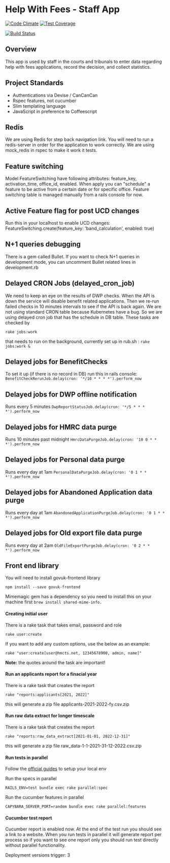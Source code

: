 # Help With Fees - Staff App
[![Code Climate](https://codeclimate.com/github/ministryofjustice/fr-staffapp/badges/gpa.svg)](https://codeclimate.com/github/ministryofjustice/fr-staffapp) [![Test Coverage](https://codeclimate.com/github/ministryofjustice/fr-staffapp/badges/coverage.svg)](https://codeclimate.com/github/ministryofjustice/fr-staffapp/coverage?sort=covered_percent&sort_direction=asc)

[![Build Status](https://dev.azure.com/HMCTS-PET/pet-azure-infrastructure/_apis/build/status/Help%20with%20Fees/hwf-staffapp?branchName=develop)](https://dev.azure.com/HMCTS-PET/pet-azure-infrastructure/_build/latest?definitionId=26&branchName=develop)

## Overview

This app is used by staff in the courts and tribunals to enter data regarding help with fees applications,
record the decision, and collect statistics.

## Project Standards

- Authentications via Devise / CanCanCan
- Rspec features, not cucumber
- Slim templating language
- JavaScript in preference to Coffeescript

## Redis
We are using Redis for step back navigation link. You will need to run a redis-server in order
for the application to work correctly.
We are using mock_redis in rspec to make it work it tests.

## Feature switching
Model FeatureSwitching have following attributes:
feature_key, activation_time, office_id, enabled. When apply you can "schedule" a feature to be active from a certain date or for
specific office. Feature switching table is managed manually from a rails console for now.

## Active Feature flag for post UCD changes
Run this in your localhost to enable UCD changes:
FeatureSwitching.create(feature_key: 'band_calculation', enabled: true)


## N+1 queries debugging
There is a gem called Bullet. If you want to check N+1 queries in development mode, you can uncomment
Bullet related lines in development.rb


## Delayed CRON Jobs (delayed_cron_job)
We need to keep an eye on the results of DWP checks. When the API is down the service will disable
benefit related applications. Then we re-run failed checks in 10 minutes intervals to see if the
API is back again. We are not using standard CRON table because Kubernetes have a bug. So we are using
delayed cron job that has the schedule in DB table. These tasks are checked by

```rake jobs:work```

that needs to run on the background, currently set up in rub.sh :
```rake jobs:work &```



## Delayed jobs for BenefitChecks
To set it up (if there is no record in DB) run this in rails console:
```BenefitCheckRerunJob.delay(cron: '*/10 * * * *').perform_now```

## Delayed jobs for DWP offline notification
Runs every 5 minutes
```DwpReportStatusJob.delay(cron: '*/5 * * * *').perform_now```

## Delayed jobs for HMRC data purge
Runs 10 minutes past midnight
```HmrcDataPurgeJob.delay(cron: '10 0 * * *').perform_now```

## Delayed jobs for Personal data purge
Runs every day at 1am
```PersonalDataPurgeJob.delay(cron: '0 1 * * *').perform_now```

## Delayed jobs for Abandoned Application data purge
Runs every day at 1am
```AbandonedApplicationPurgeJob.delay(cron: '0 1 * * *').perform_now```

## Delayed jobs for Old export file data purge
Runs every day at 2am
```OldFileExportPurgeJob.delay(cron: '0 2 * * *').perform_now```

## Front end library
You will need to install govuk-frontend library
```
npm install --save govuk-frontend
```
Mimemagic gem has a dependency so you need to install this on your machine first
```brew install shared-mime-info.```

#### Creating initial user
There is a rake task that takes email, password and role

```
rake user:create
```

If you want to add any custom options, use the below as an example:

```
rake "user:create[user@hmcts.net, 12345678900, admin, name]"
```
__Note:__ the quotes around the task are important!

#### Run an applicants report for a finacial year

There is a rake task that creates the report

```
rake "reports:applicants[2021, 2022]"
```
this will generate a zip file applicants-2021-2022-fy.csv.zip

#### Run raw data extract for longer timescale

There is a rake task that creates the report

```
rake "reports:raw_data_extract[2021-01-01, 2022-12-31]"
```
this will generate a zip file raw_data-1-1-2021-31-12-2022.csv.zip


#### Run tests in parallel
Follow the [official guides](https://github.com/grosser/parallel_tests#setup-environment-from-scratch-create-db-and-loads-schema-useful-for-ci) to setup your local env


Run the specs in parallel
```
RAILS_ENV=test bundle exec rake parallel:spec
```

Run the cucumber features in parallel
```
CAPYBARA_SERVER_PORT=random bundle exec rake parallel:features
```

#### Cucumber test report
Cucumber report is enabled now. At the end of the test run you should see a link to a website.
When you run tests in parallel it will generate report per process so if you want to see one report only you should
run test directly without parallel functionality.

Deployment versions trigger: 3
